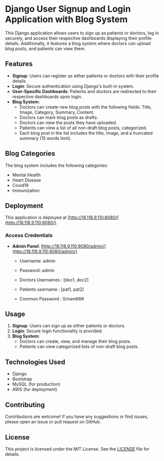 

# Django User Signup and Login Application with Blog System

This Django application allows users to sign up as patients or doctors, log in securely, and access their respective dashboards displaying their profile details. Additionally, it features a blog system where doctors can upload blog posts, and patients can view them.

## Features

- **Signup**: Users can register as either patients or doctors with their profile details.
- **Login**: Secure authentication using Django's built-in system.
- **User-Specific Dashboards**: Patients and doctors are redirected to their respective dashboards upon login.
- **Blog System**:
  - Doctors can create new blog posts with the following fields: Title, Image, Category, Summary, Content.
  - Doctors can mark blog posts as drafts.
  - Doctors can view the posts they have uploaded.
  - Patients can view a list of all non-draft blog posts, categorized.
  - Each blog post in the list includes the title, image, and a truncated summary (15 words limit).

## Blog Categories

The blog system includes the following categories:
- Mental Health
- Heart Disease
- Covid19
- Immunization

## Deployment

This application is deployed at [http://18.118.9.110:8080/](http://18.118.9.110:8080/).

### Access Credentials

- **Admin Panel**: [http://18.118.9.110:8080/admin/](http://18.118.9.110:8080/admin/)
  - Username: admin
  - Password: admin

  - Doctors Usernames : [doc1, doc2]
  - Patients username : [pat1, pat2]
  - Common Password : Sriram66#

## Usage

1. **Signup**: Users can sign up as either patients or doctors.
2. **Login**: Secure login functionality is provided.
3. **Blog System**:
   - Doctors can create, view, and manage their blog posts.
   - Patients can view categorized lists of non-draft blog posts.

## Technologies Used

- Django
- Bootstrap
- MySQL (for production)
- AWS (for deployment)

## Contributing

Contributions are welcome! If you have any suggestions or find issues, please open an issue or pull request on GitHub.

## License

This project is licensed under the MIT License. See the [LICENSE](LICENSE) file for details.